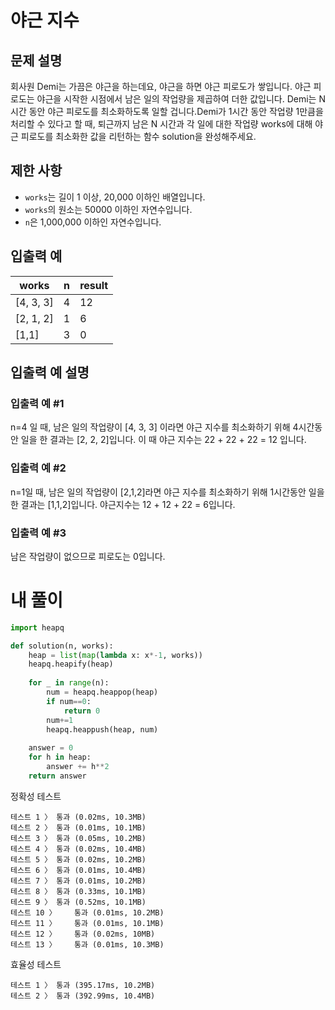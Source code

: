 # 야근 지수
## 문제 설명
회사원 Demi는 가끔은 야근을 하는데요, 야근을 하면 야근 피로도가 쌓입니다. 야근 피로도는 야근을 시작한 시점에서 남은 일의 작업량을 제곱하여 더한 값입니다. Demi는 N시간 동안 야근 피로도를 최소화하도록 일할 겁니다.Demi가 1시간 동안 작업량 1만큼을 처리할 수 있다고 할 때, 퇴근까지 남은 N 시간과 각 일에 대한 작업량 works에 대해 야근 피로도를 최소화한 값을 리턴하는 함수 solution을 완성해주세요.

## 제한 사항
- `works`는 길이 1 이상, 20,000 이하인 배열입니다.
- `works`의 원소는 50000 이하인 자연수입니다.
- `n`은 1,000,000 이하인 자연수입니다.

## 입출력 예
|works|n|result|
|-|-|-|
|[4, 3, 3]|4|12|
|[2, 1, 2]|1|6|
|[1,1]|3|0|

## 입출력 예 설명
### 입출력 예 #1
n=4 일 때, 남은 일의 작업량이 [4, 3, 3] 이라면 야근 지수를 최소화하기 위해 4시간동안 일을 한 결과는 [2, 2, 2]입니다. 이 때 야근 지수는 22 + 22 + 22 = 12 입니다.

### 입출력 예 #2
n=1일 때, 남은 일의 작업량이 [2,1,2]라면 야근 지수를 최소화하기 위해 1시간동안 일을 한 결과는 [1,1,2]입니다. 야근지수는 12 + 12 + 22 = 6입니다.

### 입출력 예 #3

남은 작업량이 없으므로 피로도는 0입니다.

# 내 풀이
```python
import heapq

def solution(n, works):
    heap = list(map(lambda x: x*-1, works))
    heapq.heapify(heap)
    
    for _ in range(n):
        num = heapq.heappop(heap)
        if num==0:
            return 0
        num+=1
        heapq.heappush(heap, num)
    
    answer = 0
    for h in heap:
        answer += h**2
    return answer
```
정확성  테스트
```
테스트 1 〉	통과 (0.02ms, 10.3MB)
테스트 2 〉	통과 (0.01ms, 10.1MB)
테스트 3 〉	통과 (0.05ms, 10.2MB)
테스트 4 〉	통과 (0.02ms, 10.4MB)
테스트 5 〉	통과 (0.02ms, 10.2MB)
테스트 6 〉	통과 (0.01ms, 10.4MB)
테스트 7 〉	통과 (0.01ms, 10.2MB)
테스트 8 〉	통과 (0.33ms, 10.1MB)
테스트 9 〉	통과 (0.52ms, 10.1MB)
테스트 10 〉	통과 (0.01ms, 10.2MB)
테스트 11 〉	통과 (0.01ms, 10.1MB)
테스트 12 〉	통과 (0.02ms, 10MB)
테스트 13 〉	통과 (0.01ms, 10.3MB)
```
효율성  테스트
```
테스트 1 〉	통과 (395.17ms, 10.2MB)
테스트 2 〉	통과 (392.99ms, 10.4MB)
```
